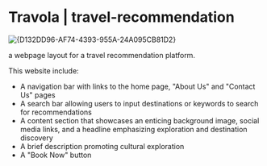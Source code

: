 # Travola | travel-recommendation #
![{D132DD96-AF74-4393-955A-24A095CB81D2}](https://github.com/user-attachments/assets/a1115e1e-218c-48d8-837e-df7f6437c6c9)

a webpage layout for a travel recommendation platform.

This website include:

- A navigation bar with links to the home page, "About Us" and "Contact Us" pages
- A search bar allowing users to input destinations or keywords to search for recommendations
- A content section that showcases an enticing background image, social media links, and a headline emphasizing exploration and destination discovery
- A brief description promoting cultural exploration
- A "Book Now" button
